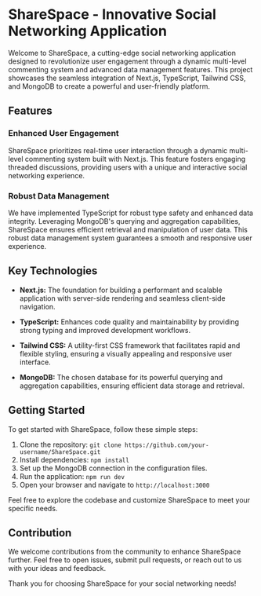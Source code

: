 # ShareSpace - Innovative Social Networking Application

Welcome to ShareSpace, a cutting-edge social networking application designed to revolutionize user engagement through a dynamic multi-level commenting system and advanced data management features. This project showcases the seamless integration of Next.js, TypeScript, Tailwind CSS, and MongoDB to create a powerful and user-friendly platform.

## Features

### Enhanced User Engagement

ShareSpace prioritizes real-time user interaction through a dynamic multi-level commenting system built with Next.js. This feature fosters engaging threaded discussions, providing users with a unique and interactive social networking experience.

### Robust Data Management

We have implemented TypeScript for robust type safety and enhanced data integrity. Leveraging MongoDB's querying and aggregation capabilities, ShareSpace ensures efficient retrieval and manipulation of user data. This robust data management system guarantees a smooth and responsive user experience.

## Key Technologies

- **Next.js:** The foundation for building a performant and scalable application with server-side rendering and seamless client-side navigation.

- **TypeScript:** Enhances code quality and maintainability by providing strong typing and improved development workflows.

- **Tailwind CSS:** A utility-first CSS framework that facilitates rapid and flexible styling, ensuring a visually appealing and responsive user interface.

- **MongoDB:** The chosen database for its powerful querying and aggregation capabilities, ensuring efficient data storage and retrieval.

## Getting Started

To get started with ShareSpace, follow these simple steps:

1. Clone the repository: `git clone https://github.com/your-username/ShareSpace.git`
2. Install dependencies: `npm install`
3. Set up the MongoDB connection in the configuration files.
4. Run the application: `npm run dev`
5. Open your browser and navigate to `http://localhost:3000`

Feel free to explore the codebase and customize ShareSpace to meet your specific needs.

## Contribution

We welcome contributions from the community to enhance ShareSpace further. Feel free to open issues, submit pull requests, or reach out to us with your ideas and feedback.

Thank you for choosing ShareSpace for your social networking needs!
